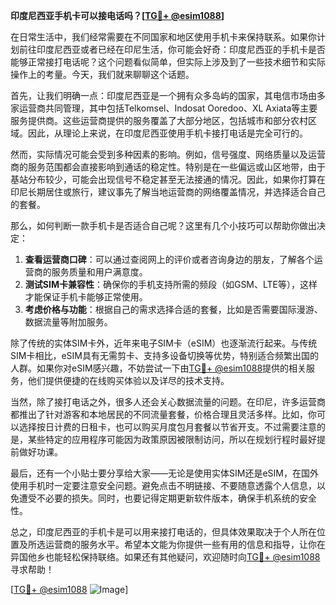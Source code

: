 **印度尼西亚手机卡可以接电话吗？[[TG💪+ @esim1088](https://t.me/s/esim1088)]**

在日常生活中，我们经常需要在不同国家和地区使用手机卡来保持联系。如果你计划前往印度尼西亚或者已经在印尼生活，你可能会好奇：印度尼西亚的手机卡是否能够正常接打电话呢？这个问题看似简单，但实际上涉及到了一些技术细节和实际操作上的考量。今天，我们就来聊聊这个话题。

首先，让我们明确一点：印度尼西亚是一个拥有众多岛屿的国家，其电信市场由多家运营商共同管理，其中包括Telkomsel、Indosat Ooredoo、XL Axiata等主要服务提供商。这些运营商提供的服务覆盖了大部分地区，包括城市和部分农村区域。因此，从理论上来说，在印度尼西亚使用手机卡接打电话是完全可行的。

然而，实际情况可能会受到多种因素的影响。例如，信号强度、网络质量以及运营商的服务范围都会直接影响到通话的稳定性。特别是在一些偏远或山区地带，由于基站分布较少，可能会出现信号不稳定甚至无法接通的情况。因此，如果你打算在印尼长期居住或旅行，建议事先了解当地运营商的网络覆盖情况，并选择适合自己的套餐。

那么，如何判断一款手机卡是否适合自己呢？这里有几个小技巧可以帮助你做出决定：

1. **查看运营商口碑**：可以通过查阅网上的评价或者咨询身边的朋友，了解各个运营商的服务质量和用户满意度。
2. **测试SIM卡兼容性**：确保你的手机支持所需的频段（如GSM、LTE等），这样才能保证手机卡能够正常使用。
3. **考虑价格与功能**：根据自己的需求选择合适的套餐，比如是否需要国际漫游、数据流量等附加服务。

除了传统的实体SIM卡外，近年来电子SIM卡（eSIM）也逐渐流行起来。与传统SIM卡相比，eSIM具有无需剪卡、支持多设备切换等优势，特别适合频繁出国的人群。如果你对eSIM感兴趣，不妨尝试一下由[TG💪+ @esim1088](https://t.me/s/esim1088)提供的相关服务，他们提供便捷的在线购买体验以及详尽的技术支持。

当然，除了接打电话之外，很多人还会关心数据流量的问题。在印尼，许多运营商都推出了针对游客和本地居民的不同流量套餐，价格合理且灵活多样。比如，你可以选择按日计费的日租卡，也可以购买月度包月套餐以节省开支。不过需要注意的是，某些特定的应用程序可能因为政策原因被限制访问，所以在规划行程时最好提前做好功课。

最后，还有一个小贴士要分享给大家——无论是使用实体SIM还是eSIM，在国外使用手机时一定要注意安全问题。避免点击不明链接、不要随意透露个人信息，以免遭受不必要的损失。同时，也要记得定期更新软件版本，确保手机系统的安全性。

总之，印度尼西亚的手机卡是可以用来接打电话的，但具体效果取决于个人所在位置及所选运营商的服务水平。希望本文能为你提供一些有用的信息和指导，让你在异国他乡也能轻松保持联络。如果还有其他疑问，欢迎随时向[TG💪+ @esim1088](https://t.me/s/esim1088)寻求帮助！

[[TG💪+ @esim1088](https://t.me/s/esim1088) ![Image](https://i.postimg.cc/4NQfJmqS/Snipaste-2025-05-13-00-14-12.png)]